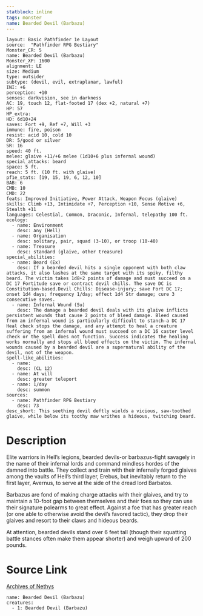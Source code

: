 ```yaml
---
statblock: inline
tags: monster
name: Bearded Devil (Barbazu)
---
```

```statblock
layout: Basic Pathfinder 1e Layout
source:  "Pathfinder RPG Bestiary"
Monster_CR: 5
name: Bearded Devil (Barbazu)
Monster_XP: 1600
alignment: LE
size: Medium
type: outsider
subtype: (devil, evil, extraplanar, lawful)
INI: +6
perception: +10
senses: darkvision, see in darkness
AC: 19, touch 12, flat-footed 17 (dex +2, natural +7)
HP: 57
HP_extra: 
HD: 6d10+24
saves: Fort +9, Ref +7, Will +3
immune: fire, poison
resist: acid 10, cold 10
DR: 5/good or silver
SR: 16
speed: 40 ft.
melee: glaive +11/+6 melee (1d10+6 plus infernal wound)
special_attacks: beard
space: 5 ft.
reach: 5 ft. (10 ft. with glaive)
pf1e_stats: [19, 15, 19, 6, 12, 10]
BAB: 6
CMB: 10
CMD: 22
feats: Improved Initiative, Power Attack, Weapon Focus (glaive)
skills: Climb +13, Intimidate +7, Perception +10, Sense Motive +6, Stealth +11
languages: Celestial, Common, Draconic, Infernal, telepathy 100 ft.
ecology:
  - name: Environment
    desc: any (Hell)
  - name: Organisation
    desc: solitary, pair, squad (3-10), or troop (10-40)
  - name: Treasure
    desc: standard (glaive, other treasure)
special_abilities:
  - name: Beard (Ex)
    desc: If a bearded devil hits a single opponent with both claw attacks, it also lashes at the same target with its spiky, filthy beard. The victim takes 1d8+2 points of damage and must succeed on a DC 17 Fortitude save or contract devil chills. The save DC is Constitution-based.Devil Chills: Disease-injury; save Fort DC 17; onset 1d4 days; frequency 1/day; effect 1d4 Str damage; cure 3 consecutive saves.
  - name: Infernal Wound (Su)
    desc: The damage a bearded devil deals with its glaive inflicts persistent wounds that cause 2 points of bleed damage. Bleed caused from an infernal wound is particularly difficult to stanch-a DC 17 Heal check stops the damage, and any attempt to heal a creature suffering from an infernal wound must succeed on a DC 16 caster level check or the spell does not function. Success indicates the healing works normally and stops all bleed effects on the victim. The infernal wounds caused by a bearded devil are a supernatural ability of the devil, not of the weapon.
spell-like_abilities:
  - name:
    desc: (CL 12)
  - name: At will
    desc: greater teleport
  - name: 1/day
    desc: summon
sources:
  - name: Pathfinder RPG Bestiary
    desc: 73
desc_short: This seething devil deftly wields a vicious, saw-toothed glaive, while below its toothy maw writhes a hideous, twitching beard.
```
# Description
Elite warriors in Hell’s legions, bearded devils-or barbazus-fight savagely in the name of their infernal lords and command mindless hordes of the damned into battle. They collect and train with their infernally forged glaives among the vaults of Hell’s third layer, Erebus, but inevitably return to the first layer, Avernus, to serve at the side of the dread lord Barbatos.

Barbazus are fond of making charge attacks with their glaives, and try to maintain a 10-foot gap between themselves and their foes so they can use their signature polearms to great effect. Against a foe that has greater reach (or one able to otherwise avoid the devil’s favored tactic), they drop their glaives and resort to their claws and hideous beards.

At attention, bearded devils stand over 6 feet tall (though their squatting battle stances often make them appear shorter) and weigh upward of 200 pounds.
# Source Link
[Archives of Nethys](https://aonprd.com/MonsterDisplay.aspx?ItemName=Bearded%20Devil%20(Barbazu))
```encounter-table
name: Bearded Devil (Barbazu)
creatures:
  - 1: Bearded Devil (Barbazu)
```
